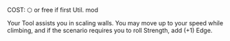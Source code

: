 COST: ⬡ or free if first Util. mod

Your Tool assists you in scaling walls. You may move up to your speed while climbing, and if the scenario requires you to roll Strength, add (+1) Edge.